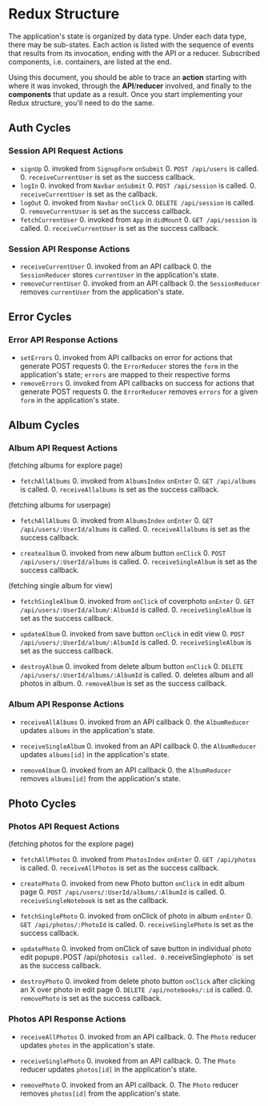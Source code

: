 # Redux Structure

The application's state is organized by data type. Under each data type, there
may be sub-states. Each action is listed with the sequence of events that
results from its invocation, ending with the API or a reducer. Subscribed
components, i.e. containers, are listed at the end.

Using this document, you should be able to trace an **action** starting with
where it was invoked, through the **API**/**reducer** involved, and finally to
the **components** that update as a result. Once you start implementing your
Redux structure, you'll need to do the same.

## Auth Cycles

### Session API Request Actions

* `signUp`
  0. invoked from `SignupForm` `onSubmit`
  0. `POST /api/users` is called.
  0. `receiveCurrentUser` is set as the success callback.
* `logIn`
  0. invoked from `Navbar` `onSubmit`
  0. `POST /api/session` is called.
  0. `receiveCurrentUser` is set as the callback.
* `logOut`
  0. invoked from `Navbar` `onClick`
  0. `DELETE /api/session` is called.
  0. `removeCurrentUser` is set as the success callback.
* `fetchCurrentUser`
  0. invoked from `App` in `didMount`
  0. `GET /api/session` is called.
  0. `receiveCurrentUser` is set as the success callback.

### Session API Response Actions

* `receiveCurrentUser`
  0. invoked from an API callback
  0. the `SessionReducer` stores `currentUser` in the application's state.
* `removeCurrentUser`
  0. invoked from an API callback
  0. the `SessionReducer` removes `currentUser` from the application's state.

## Error Cycles

### Error API Response Actions
* `setErrors`
  0. invoked from API callbacks on error for actions that generate POST requests
  0. the `ErrorReducer` stores the `form` in the application's state; `errors` are mapped to their respective forms
* `removeErrors`
  0. invoked from API callbacks on success for actions that generate POST requests
  0. the `ErrorReducer` removes `errors` for a given `form` in the application's state.

## Album Cycles

### Album API Request Actions
(fetching albums for explore page)
* `fetchAllAlbums`
  0. invoked from `AlbumsIndex` `onEnter`
  0. `GET /api/albums` is called.
  0. `receiveAllalbums` is set as the success callback.

(fetching albums for userpage)
* `fetchAllAlbums`
  0. invoked from `AlbumsIndex` `onEnter`
  0. `GET /api/users/:UserId/albums` is called.
  0. `receiveAllalbums` is set as the success callback.
  
* `createalbum`
  0. invoked from new album button `onClick`
  0. `POST /api/users/:UserId/albums` is called.
  0. `receiveSingleAlbum` is set as the success callback.

(fetching single album for view)
* `fetchSingleAlbum`
  0. invoked from `onClick` of coverphoto `onEnter`
  0. `GET /api/users/:UserId/album/:AlbumId` is called.
  0. `receiveSingleAlbum` is set as the success callback.

* `updateAlbum`
  0. invoked from save button `onClick` in edit view
  0. `POST /api/users/:UserId/album/:AlbumId` is called.
  0. `receiveSingleAlbum` is set as the success callback.

* `destroyAlbum`
  0. invoked from delete album button `onClick`
  0. `DELETE /api/users/:UserId/albums/:AlbumId` is called.
  0. deletes album and all photos in album.
  0. `removeAlbum` is set as the success callback.

### Album API Response Actions

* `receiveAllAlbums`
  0. invoked from an API callback
  0. the `AlbumReducer` updates `albums` in the application's state.

* `receiveSingleAlbum`
  0. invoked from an API callback
  0. the `AlbumReducer` updates `albums[id]` in the application's state.

* `removeAlbum`
  0. invoked from an API callback
  0. the `AlbumReducer` removes `albums[id]` from the application's state.

## Photo Cycles

### Photos API Request Actions

(fetching photos for the explore page)
* `fetchAllPhotos`
  0. invoked from `PhotosIndex` `onEnter`
  0. `GET /api/photos` is called.
  0. `receiveAllPhotos` is set as the success callback.

* `createPhoto`
  0. invoked from new Photo button `onClick` in edit album page
  0. `POST /api/users/:UserId/albums/:AlbumId` is called.
  0. `receiveSingleNotebook` is set as the callback.

* `fetchSinglePhoto`
  0. invoked from onClick of photo in album `onEnter`
  0. `GET /api/photos/:PhotoId` is called.
  0. `receiveSinglePhoto` is set as the success callback.

* `updatePhoto`
  0. invoked from onClick of save button in individual photo edit popup`
  0. `POST /api/photos` is called.
  0. `receiveSinglephoto` is set as the success callback.

* `destroyPhoto`
  0. invoked from delete photo button `onClick` after clicking an X over photo in edit page
  0. `DELETE /api/notebooks/:id` is called.
  0. `removePhoto` is set as the success callback.

### Photos API Response Actions 

* `receiveAllPhotos`
  0. invoked from an API callback.
  0. The `Photo` reducer updates `photos` in the application's state.

* `receiveSinglePhoto`
  0. invoked from an API callback.
  0. The `Photo` reducer updates `photos[id]` in the application's state.

* `removePhoto`
  0. invoked from an API callback.
  0. The `Photo` reducer removes `photos[id]` from the application's state.

